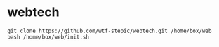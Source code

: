 # webtech

```
git clone https://github.com/wtf-stepic/webtech.git /home/box/web
bash /home/box/web/init.sh
```
